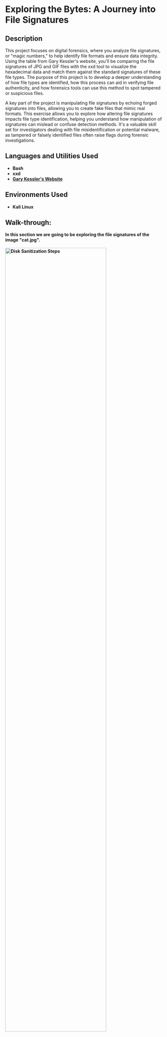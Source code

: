 <h1>Exploring the Bytes: A Journey into File Signatures</h1>


<h2>Description</h2>
This project focuses on digital forensics, where you analyze file signatures, or "magic numbers," to help identify file formats and ensure data integrity. Using the table from Gary Kessler's website, you'll be comparing the file signatures of JPG and GIF files with the xxd tool to visualize the hexadecimal data and match them against the standard signatures of these file types. The purpose of this project is to develop a deeper understanding of how file types are identified, how this process can aid in verifying file authenticity, and how forensics tools can use this method to spot tampered or suspicious files.

A key part of the project is manipulating file signatures by echoing forged signatures into files, allowing you to create fake files that mimic real formats. This exercise allows you to explore how altering file signatures impacts file type identification, helping you understand how manipulation of signatures can mislead or confuse detection methods. It's a valuable skill set for investigators dealing with file misidentification or potential malware, as tampered or falsely identified files often raise flags during forensic investigations.
<br />


<h2>Languages and Utilities Used</h2>

- <b>Bash</b> 
- <b>xxd</b>
- <b>[Gary Kessler's Website](https://www.garykessler.net/library/file_sigs.html)</b>

<h2>Environments Used </h2>

- <b>Kali Linux</b>

<h2>Walk-through:</h2>

<p align="left">
<b> In this section we are going to be exploring the file signatures of the image "cat.jpg".<b/>
<br>
<br>
  <img src="https://i.imgur.com/AjYToXE.jpeg" height="80%" width="80%" alt="Disk Sanitization Steps"/>
<br />
<br />

<b> The following is a screenshot from Gary Kessler's Website, and it shows the header (FF D8) and trailer (FF D9) of a JPG file.<b/> 
<br>
<br>
  <img src="https://i.imgur.com/GwUqRs3.png" height="80%" width="80%" alt="Disk Sanitization Steps"/>
<br />
<br />

<b> In Linux, we can confirm the file type of "cat.jpg" by using the (file) command.<b/> 
<br>
<br>
  <img src="https://i.imgur.com/xAVIR0v.png" height="80%" width="80%" alt="Disk Sanitization Steps"/>
<br />
<br />

<b> By running the command (xxd cat.jpg | head) we can see the first 10 lines of the files hexa dump, and if we compare the first 2 bytes, we can see the signatures match with the header in the magic numbers table.<b/> 
<br>
<br>
  <img src="https://i.imgur.com/5cRCwVV.png" height="80%" width="80%" alt="Disk Sanitization Steps"/>
<br />
<br />

<b> By running the command (xxd cat.jpg | tail -n 5) we can see the last 5 lines of the files hexa dump, and if we compare the last 2 bytes, we can see the signatures match with the trailer in the magic numbers table.<b/> 
<br>
<br>
  <img src="https://i.imgur.com/J6BMfam.png" height="80%" width="80%" alt="Disk Sanitization Steps"/>
<br />
<br />

<b> In this section we are going to be exploring the file signatures of the gif "simpsons.gif".<b/>
<br>
<br>
  <img src="https://i.imgur.com/DwjbC6Q.gif" height="80%" width="80%" alt="Disk Sanitization Steps"/>
<br />
<br />

